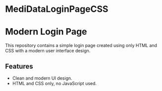 # MediDataLoginPageCSS
# Modern Login Page


This repository contains a simple login page created using only HTML and CSS with a modern user interface design.

## Features

- Clean and modern UI design.
- HTML and CSS only, no JavaScript used.




